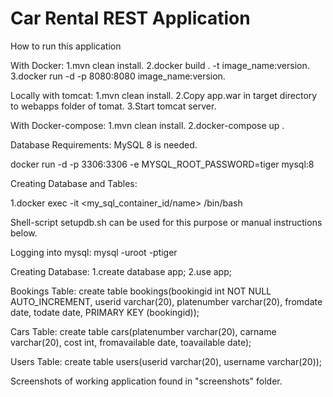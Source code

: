 # Car Rental REST Application

How to run this application

With Docker:
1.mvn clean install.
2.docker build . -t image_name:version.
3.docker run -d -p 8080:8080 image_name:version.

Locally with tomcat:
1.mvn clean install.
2.Copy app.war in target directory to webapps folder of tomat.
3.Start tomcat server.

With Docker-compose:
1.mvn clean install.
2.docker-compose up .


Database Requirements:
MySQL 8 is needed. 

docker run -d -p 3306:3306 -e MYSQL_ROOT_PASSWORD=tiger mysql:8



Creating Database and Tables: 

1.docker exec -it <my_sql_container_id/name> /bin/bash

Shell-script setupdb.sh can be used for this purpose or manual instructions below.

Logging into mysql:
mysql -uroot -ptiger

Creating Database: 
1.create database app;
2.use app;

Bookings Table:
create table bookings(bookingid int NOT NULL AUTO_INCREMENT, userid varchar(20), platenumber varchar(20), fromdate date, todate date, PRIMARY KEY (bookingid));

Cars Table:
create table cars(platenumber varchar(20), carname varchar(20), cost int, fromavailable date, toavailable date);

Users Table:
create table users(userid varchar(20), username varchar(20));

Screenshots of working application found in "screenshots" folder. 
